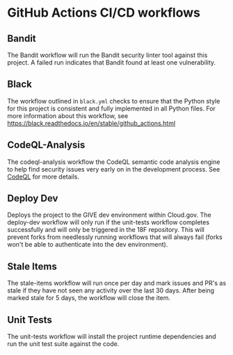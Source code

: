 # GitHub Actions CI/CD workflows

## Bandit
The Bandit workflow will run the Bandit security linter tool against this 
project. A failed run indicates that Bandit found at least one vulnerability.

## Black
The workflow outlined in `black.yml` checks to ensure that the Python style
for this project is consistent and fully implemented in all Python files.
For more information about this workflow, see
https://black.readthedocs.io/en/stable/github_actions.html

## CodeQL-Analysis
The codeql-analysis workflow the CodeQL semantic code analysis engine to help
find security issues very early on in the development process. See
[CodeQL](https://securitylab.github.com/tools/codeql) for more details.

## Deploy Dev
Deploys the project to the GIVE dev environment within Cloud.gov. The
deploy-dev workflow will only run if the unit-tests workflow completes
successfully and will only be triggered in the 18F repository. This will
prevent forks from needlessly running workflows that will always fail
(forks won't be able to authenticate into the dev environment).

## Stale Items
The stale-items workflow will run once per day and mark issues and PR's as
stale if they have not seen any activity over the last 30 days. After being
marked stale for 5 days, the workflow will close the item.

## Unit Tests
The unit-tests workflow will install the project runtime dependencies and run
the unit test suite against the code.
